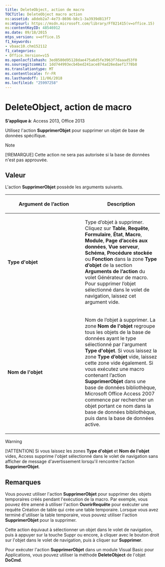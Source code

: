 ```yaml
---
title: DeleteObject, action de macro
TOCTitle: DeleteObject macro action
ms:assetid: a8deb2a7-4e73-8696-b8c1-3a3939d813f7
ms:mtpsurl: https://msdn.microsoft.com/library/Ff821415(v=office.15)
ms:contentKeyID: 48546912
ms.date: 09/18/2015
mtps_version: v=office.15
f1_keywords:
- vbaac10.chm152112
f1_categories:
- Office.Version=v15
ms.openlocfilehash: 3ed8580d95128dae475a6d5fe3963f7daaad53f0
ms.sourcegitcommit: 1dd744993ecb4bed241ace874ad26edaef1778b8
ms.translationtype: MT
ms.contentlocale: fr-FR
ms.lasthandoff: 11/06/2018
ms.locfileid: "25997258"
---
```

# <a name="deleteobject-macro-action"></a>DeleteObject, action de macro

**S’applique à**: Access 2013, Office 2013

Utilisez l'action **SupprimerObjet** pour supprimer un objet de base de données spécifique.

> [!NOTE]
> [!REMARQUE] Cette action ne sera pas autorisée si la base de données n'est pas approuvée. 

## <a name="setting"></a>Valeur

L'action **SupprimerObjet** possède les arguments suivants.

<table>
<colgroup>
<col style="width: 50%" />
<col style="width: 50%" />
</colgroup>
<thead>
<tr class="header">
<th><p>Argument de l’action</p></th>
<th><p>Description</p></th>
</tr>
</thead>
<tbody>
<tr class="odd">
<td><p><strong>Type d'objet</strong></p></td>
<td><p>Type d’objet à supprimer. Cliquez sur <strong>Table</strong>, <strong>Requête</strong>, <strong>Formulaire</strong>, <strong>État</strong>, <strong>Macro</strong>, <strong>Module</strong>, <strong>Page d’accès aux données</strong>, <strong>Vue serveur</strong>, <strong>Schéma</strong>, <strong>Procédure stockée</strong> ou <strong>Fonction</strong> dans la zone <strong>Type d’objet</strong> de la section <strong>Arguments de l’action</strong> du volet Générateur de macro. Pour supprimer l’objet sélectionné dans le volet de navigation, laissez cet argument vide.</p></td>
</tr>
<tr class="even">
<td><p><strong>Nom de l'objet</strong></p></td>
<td><p>Nom de l’objet à supprimer. La zone <strong>Nom de l'objet</strong> regroupe tous les objets de la base de données ayant le type sélectionné par l'argument <strong>Type d'objet</strong>. Si vous laissez la zone <strong>Type d’objet</strong> vide, laissez cette zone vide également. Si vous exécutez une macro contenant l’action <strong>SupprimerObjet</strong> dans une base de données bibliothèque, Microsoft Office Access 2007 commence par rechercher un objet portant ce nom dans la base de données bibliothèque, puis dans la base de données active.</p></td>
</tr>
</tbody>
</table>

> [!WARNING]
> [!ATTENTION] Si vous laissez les zones **Type d'objet** et **Nom de l'objet** vides, Access supprime l'objet sélectionné dans le volet de navigation sans afficher de message d'avertissement lorsqu'il rencontre l'action **SupprimerObjet**.

## <a name="remarks"></a>Remarques

Vous pouvez utiliser l'action **SupprimerObjet** pour supprimer des objets temporaires créés pendant l'exécution de la macro. Par exemple, vous pouvez être amené à utiliser l'action **OuvrirRequête** pour exécuter une requête Création de table qui crée une table temporaire. Lorsque vous avez terminé d'utiliser la table temporaire, vous pouvez utiliser l'action **SupprimerObjet** pour la supprimer.

Cette action équivaut à sélectionner un objet dans le volet de navigation, puis à appuyer sur la touche Suppr ou encore, à cliquer avec le bouton droit sur l'objet dans le volet de navigation, puis à cliquer sur **Supprimer**.

Pour exécuter l'action **SupprimerObjet** dans un module Visual Basic pour Applications, vous pouvez utiliser la méthode **DeleteObject** de l'objet **DoCmd**.

